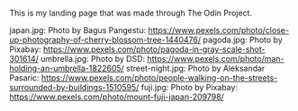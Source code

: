 This is my landing page that was made through The Odin Project.

japan.jpg: Photo by Bagus Pangestu: https://www.pexels.com/photo/close-up-photography-of-cherry-blossom-tree-1440476/
pagoda.jpg: Photo by Pixabay: https://www.pexels.com/photo/pagoda-in-gray-scale-shot-301614/
umbrella.jpg: Photo by DSD: https://www.pexels.com/photo/man-holding-an-umbrella-1822605/
street-night.jpg: Photo by Aleksandar Pasaric: https://www.pexels.com/photo/people-walking-on-the-streets-surrounded-by-buildings-1510595/
fuji.jpg: Photo by Pixabay: https://www.pexels.com/photo/mount-fuji-japan-209798/